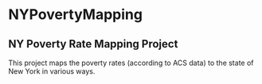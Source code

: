 # NYPovertyMapping
NY Poverty Rate Mapping Project 
--------------------
This project maps the poverty rates (according to ACS data) to the state of New York in various ways.
